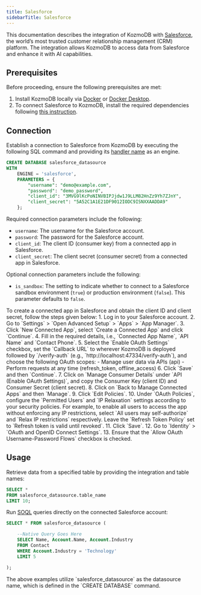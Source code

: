 ```yaml
---
title: Salesforce
sidebarTitle: Salesforce
---
```


This documentation describes the integration of KozmoDB with [Salesforce](https://www.salesforce.com/), the world’s most trusted customer relationship management (CRM) platform.
The integration allows KozmoDB to access data from Salesforce and enhance it with AI capabilities.

## Prerequisites

Before proceeding, ensure the following prerequisites are met:

1. Install KozmoDB locally via [Docker](https://docs.kozmodb.com/setup/self-hosted/docker) or [Docker Desktop](https://docs.kozmodb.com/setup/self-hosted/docker-desktop).
2. To connect Salesforce to KozmoDB, install the required dependencies following [this instruction](https://docs.kozmodb.com/setup/self-hosted/docker#install-dependencies).

## Connection

Establish a connection to Salesforce from KozmoDB by executing the following SQL command and providing its [handler name](https://github.com/digitranslab/kozmodb/tree/main/kozmodb/integrations/handlers/salesforce_handler) as an engine.

```sql
CREATE DATABASE salesforce_datasource
WITH
    ENGINE = 'salesforce',
    PARAMETERS = {
        "username": "demo@example.com",
        "password": "demo_password",
        "client_id": "3MVG9lKcPoNINVBIPJjdw1J9LLM82HnZz9Yh7ZJnY",
        "client_secret": "5A52C1A1E21DF9012IODC9ISNXXAADDA9"
    };
```

Required connection parameters include the following:

* `username`: The username for the Salesforce account.
* `password`: The password for the Salesforce account.
* `client_id`: The client ID (consumer key) from a connected app in Salesforce.
* `client_secret`: The client secret (consumer secret) from a connected app in Salesforce.

Optional connection parameters include the following:

* `is_sandbox`: The setting to indicate whether to connect to a Salesforce sandbox environment (`true`) or production environment (`false`). This parameter defaults to `false`.

<Tip>
To create a connected app in Salesforce and obtain the client ID and client secret, follow the steps given below:
1. Log in to your Salesforce account.
2. Go to `Settings` > `Open Advanced Setup` > `Apps` > `App Manager`.
3. Click `New Connected App`, select `Create a Connected App` and click `Continue`.
4. Fill in the required details, i.e., `Connected App Name`, `API Name` and `Contact Phone`.
5. Select the `Enable OAuth Settings` checkbox, set the `Callback URL` to wherever KozmoDB is deployed followed by `/verify-auth` (e.g., `http://localhost:47334/verify-auth`), and choose the following OAuth scopes:
 - Manage user data via APIs (api)
 - Perform requests at any time (refresh_token, offline_access)
6. Click `Save` and then `Continue`.
7. Click on `Manage Consumer Details` under `API (Enable OAuth Settings)`, and copy the Consumer Key (client ID) and Consumer Secret (client secret).
8. Click on `Back to Manage Connected Apps` and then `Manage`.
9. Click `Edit Policies`.
10. Under `OAuth Policies`, configure the `Permitted Users` and `IP Relaxation` settings according to your security policies. For example, to enable all users to access the app without enforcing any IP restrictions, select `All users may self-authorize` and `Relax IP restrictions` respectively. Leave the `Refresh Token Policy` set to `Refresh token is valid until revoked`.
11. Click `Save`.
12. Go to `Identity` > `OAuth and OpenID Connect Settings`.
13. Ensure that the `Allow OAuth Username-Password Flows` checkbox is checked.
</Tip>

## Usage

Retrieve data from a specified table by providing the integration and table names:

```sql
SELECT *
FROM salesforce_datasource.table_name
LIMIT 10;
```

Run [SOQL](https://developer.salesforce.com/docs/atlas.en-us.soql_sosl.meta/soql_sosl/sforce_api_calls_soql.htm) queries directly on the connected Salesforce account:

```sql
SELECT * FROM salesforce_datasource (

    --Native Query Goes Here
    SELECT Name, Account.Name, Account.Industry
    FROM Contact
    WHERE Account.Industry = 'Technology'
    LIMIT 5

);
```

<Note>
The above examples utilize `salesforce_datasource` as the datasource name, which is defined in the `CREATE DATABASE` command.
</Note>

